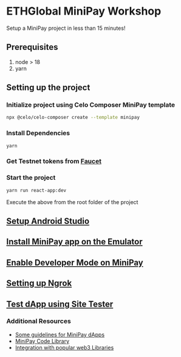# ETHGlobal MiniPay Workshop

Setup a MiniPay project in less than 15 minutes!

## Prerequisites

1. node > 18
2. yarn

## Setting up the project

### Initialize project using Celo Composer MiniPay template

```bash
npx @celo/celo-composer create --template minipay
```

### Install Dependencies

```bash
yarn
```

### Get Testnet tokens from [Faucet](https://faucet.celo.org/alfajores)

### Start the project

```bash
yarn run react-app:dev
```

Execute the above from the root folder of the project

## [Setup Android Studio](https://docs.celo.org/developer/build-on-minipay/prerequisites/android-studio-setup)

## [Install MiniPay app on the Emulator](https://docs.celo.org/developer/build-on-minipay/overview#installing-minipay)

## [Enable Developer Mode on MiniPay](https://docs.celo.org/developer/build-on-minipay/enabling-testnet)

## [Setting up Ngrok](https://docs.celo.org/developer/build-on-minipay/prerequisites/ngrok-setup)

## [Test dApp using Site Tester](https://docs.celo.org/developer/build-on-minipay/prerequisites/ngrok-setup)

### Additional Resources

-   [Some guidelines for MiniPay dApps](https://docs.celo.org/developer/build-on-minipay/code-library)
-   [MiniPay Code Library](https://docs.celo.org/developer/build-on-minipay/code-library)
-   [Integration with popular web3 Libraries](https://docs.celo.org/developer/build-on-minipay/code-library)
